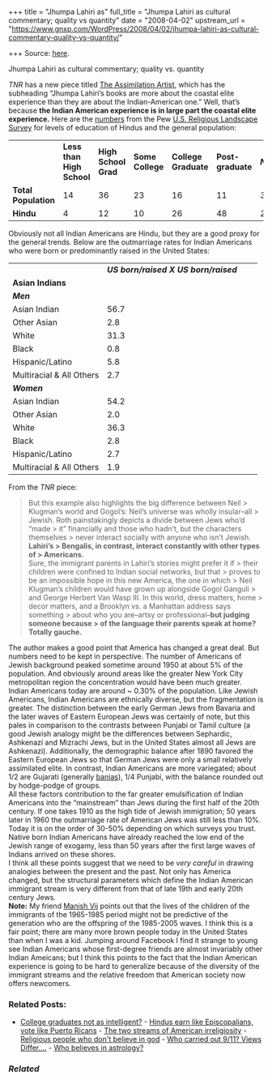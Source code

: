 +++
title = "Jhumpa Lahiri as"
full_title = "Jhumpa Lahiri as cultural commentary; quality vs quantity"
date = "2008-04-02"
upstream_url = "https://www.gnxp.com/WordPress/2008/04/02/jhumpa-lahiri-as-cultural-commentary-quality-vs-quantity/"

+++
Source: [here](https://www.gnxp.com/WordPress/2008/04/02/jhumpa-lahiri-as-cultural-commentary-quality-vs-quantity/).

Jhumpa Lahiri as cultural commentary; quality vs. quantity

*TNR* has a new piece titled [The Assimilation Artist](http://www.tnr.com/politics/story.html?id=b458594b-ac96-4572-8b8b-bedcd27bbf5e), which has the subheading “Jhumpa Lahiri’s books are more about the coastal elite experience than they are about the Indian-American one.” Well, that’s because **the Indian American experience is in large part the coastal elite experience.** Here are the [numbers](https://religions.pewforum.org/pdf/table-education-by-tradition.pdf) from the Pew [U.S. Religious Landscape Survey](https://religions.pewforum.org/reports/detailed_tables) for levels of education of Hindus and the general population:

|                      |                           |                      |                  |                      |                   |          |
|----------------------|---------------------------|----------------------|------------------|----------------------|-------------------|----------|
|                     | **Less than High School** | **High School Grad** | **Some College** | **College Graduate** | **Post-graduate** | ***N***  |
| **Total Population** | 14                        | 36                   | 23               | 16                   | 11                | *35,298* |
| **Hindu**            | 4                         | 12                   | 10               | 26                   | 48                | *253*    |

  
Obviously not all Indian Americans are Hindu, but they are a good proxy for the general trends. Below are the outmarriage rates for Indian Americans who were born or predominantly raised in the United States:

|                          |                                       |     |     |
|--------------------------|---------------------------------------|-----|-----|
|                         | ***US born/raised X US born/raised*** |     |     |
| **Asian Indians**        |                                       |     |     |
| ***Men***                |                                      |     |     |
| Asian Indian             | 56.7                                  |     |     |
| Other Asian              | 2.8                                   |     |     |
| White                    | 31.3                                  |     |     |
| Black                    | 0.8                                   |     |     |
| Hispanic/Latino          | 5.8                                   |     |     |
| Multiracial & All Others | 2.7                                   |     |     |
| ***Women***              |                                      |     |     |
| Asian Indian             | 54.2                                  |     |     |
| Other Asian              | 2.0                                   |     |     |
| White                    | 36.3                                  |     |     |
| Black                    | 2.8                                   |     |     |
| Hispanic/Latino          | 2.7                                   |     |     |
| Multiracial & All Others | 1.9                                   |     |     |

From the *TNR* piece:

> But this example also highlights the big difference between Neil > Klugman’s world and Gogol’s: Neil’s universe was wholly insular–all > Jewish. Roth painstakingly depicts a divide between Jews who’d “made > it” financially and those who hadn’t, but the characters themselves > never interact socially with anyone who isn’t Jewish. **Lahiri’s > Bengalis, in contrast, interact constantly with other types of > Americans.**  
> Sure, the immigrant parents in Lahiri’s stories might prefer it if > their children were confined to Indian social networks, but that > proves to be an impossible hope in this new America, the one in which > Neil Klugman’s children would have grown up alongside Gogol Ganguli > and George Herbert Van Wasp III. In this world, dress matters, home > decor matters, and a Brooklyn vs. a Manhattan address says something > about who you are–artsy or professional–**but judging someone because > of the language their parents speak at home? Totally gauche.**

The author makes a good point that America has changed a great deal. But numbers need to be kept in perspective. The number of Americans of Jewish background peaked sometime around 1950 at about 5% of the population. And obviously around areas like the greater New York City metropolitan region the concentration would have been much greater. Indian Americans today are around \~ 0.30% of the population. Like Jewish Americans, Indian Americans are ethnically diverse, but the fragmentation is greater. The distinction between the early German Jews from Bavaria and the later waves of Eastern European Jews was certainly of note, but this pales in comparison to the contrasts between Punjabi or Tamil culture (a good Jewish analogy might be the differences between Sephardic, Ashkenazi and Mizrachi Jews, but in the United States almost all Jews are Ashkenazi). Additionally, the demographic balance after 1890 favored the Eastern European Jews so that German Jews were only a small relatively assimilated elite. In contrast, Indian Americans are more variegated; about 1/2 are Gujarati (generally [banias](https://en.wikipedia.org/wiki/Bania_(caste))), 1/4 Punjabi, with the balance rounded out by hodge-podge of groups.  
All these factors contribution to the far greater emulsification of Indian Americans into the “mainstream” than Jews during the first half of the 20th century. If one takes 1910 as the high tide of Jewish immigration; 50 years later in 1960 the outmarriage rate of American Jews was still less than 10%. Today it is on the order of 30-50% depending on which surveys you trust. Native born Indian Americans have already reached the low end of the Jewish range of exogamy, less than 50 years after the first large waves of Indians arrived on these shores.  
I think all these points suggest that we need to be *very careful* in drawing analogies between the present and the past. Not only has America changed, but the structural parameters which define the Indian American immigrant stream is very different from that of late 19th and early 20th century Jews.  
**Note:** My friend [Manish Vij](http://www.ultrabrown.com/) points out that the lives of the children of the immigrants of the 1965-1985 period might not be predictive of the generation who are the offspring of the 1985-2005 waves. I think this is a fair point; there are many more brown people today in the United States than when I was a kid. Jumping around Facebook I find it strange to young see Indian Americans whose first-degree friends are almost invariably other Indian Ameicans; but I think this points to the fact that the Indian American experience is going to be hard to generalize because of the diversity of the immigrant streams and the relative freedom that American society now offers newcomers.

### Related Posts:

- [College graduates not as
  intelligent?](https://www.gnxp.com/WordPress/2008/06/05/college-graduates-not-as-intelligent/) - [Hindus earn like Episcopalians, vote like Puerto
  Ricans](https://www.gnxp.com/WordPress/2012/07/25/hindus-earn-like-episcopalians-vote-like-puerto-ricans/) - [The two streams of American
  irreligiosity](https://www.gnxp.com/WordPress/2008/02/26/the-two-streams-of-american-irreligiosity/) - [Religious people who don't believe in
  god](https://www.gnxp.com/WordPress/2010/04/15/religious-people-who-dont-believe-in-god/) - [Who carried out 9/11? Views
  Differ....](https://www.gnxp.com/WordPress/2008/09/13/who-carried-out-911-views-differ/) - [Who believes in
  astrology?](https://www.gnxp.com/WordPress/2008/08/24/who-believes-in-astrology/)

### *Related*

[](https://www.addtoany.com/add_to/facebook?linkurl=https%3A%2F%2Fwww.gnxp.com%2FWordPress%2F2008%2F04%2F02%2Fjhumpa-lahiri-as-cultural-commentary-quality-vs-quantity%2F&linkname=Jhumpa%20Lahiri%20as%20cultural%20commentary%3B%20quality%20vs.%20quantity "Facebook")[](https://www.addtoany.com/add_to/twitter?linkurl=https%3A%2F%2Fwww.gnxp.com%2FWordPress%2F2008%2F04%2F02%2Fjhumpa-lahiri-as-cultural-commentary-quality-vs-quantity%2F&linkname=Jhumpa%20Lahiri%20as%20cultural%20commentary%3B%20quality%20vs.%20quantity "Twitter")[](https://www.addtoany.com/add_to/email?linkurl=https%3A%2F%2Fwww.gnxp.com%2FWordPress%2F2008%2F04%2F02%2Fjhumpa-lahiri-as-cultural-commentary-quality-vs-quantity%2F&linkname=Jhumpa%20Lahiri%20as%20cultural%20commentary%3B%20quality%20vs.%20quantity "Email")[](https://www.addtoany.com/share)
